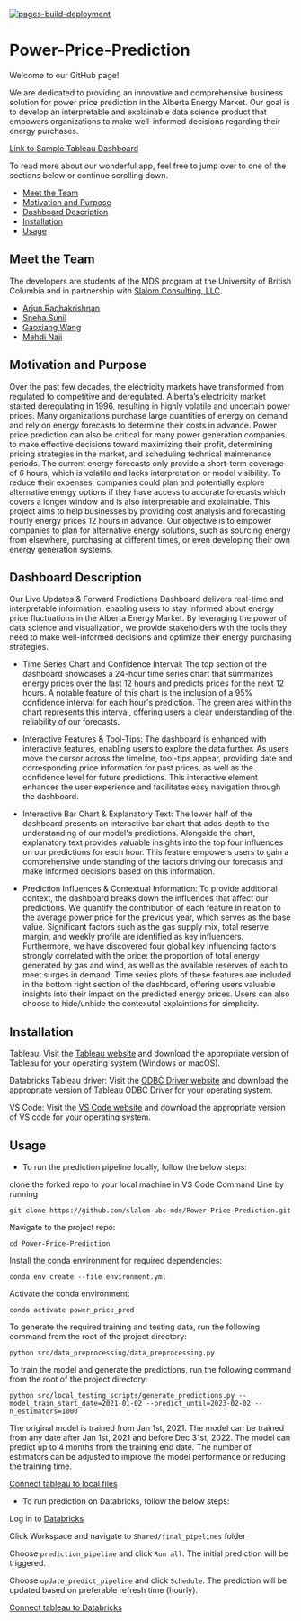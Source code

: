[![pages-build-deployment](https://github.com/slalom-ubc-mds/Power-Price-Prediction/actions/workflows/pages/pages-build-deployment/badge.svg)](https://github.com/slalom-ubc-mds/Power-Price-Prediction/actions/workflows/pages/pages-build-deployment)

# Power-Price-Prediction

Welcome to our GitHub page!

We are dedicated to providing an innovative and comprehensive business solution for power price prediction in the Alberta Energy Market. Our goal is to develop an interpretable and explainable data science product that empowers organizations to make well-informed decisions regarding their energy purchases.

[Link to Sample Tableau Dashboard](https://public.tableau.com/app/profile/gaoxiang.wang8077/viz/AESOVersion6_0/PredictedDash?publish=yes)

To read more about our wonderful app, feel free to jump over to one of the sections below or continue scrolling down.

- [Meet the Team](#meet-the-team)
- [Motivation and Purpose](#motivation-and-purpose)
- [Dashboard Description](#dashboard-description)
- [Installation](#installation)
- [Usage](#usage)

## Meet the Team

The developers are students of the MDS program at the University of British Columbia and in partnership with [Slalom Consulting, LLC](https://www.slalom.com/).

- [Arjun Radhakrishnan](https://github.com/rkrishnan-arjun)
- [Sneha Sunil](https://github.com/snesunil)
- [Gaoxiang Wang](https://github.com/louiewang820)
- [Mehdi Naji](https://github.com/mehdi-naji)

## Motivation and Purpose

Over the past few decades, the electricity markets have transformed from regulated to competitive and deregulated. Alberta’s electricity market started deregulating in 1996, resulting in highly volatile and uncertain power prices. Many organizations purchase large quantities of energy on demand and rely on energy forecasts to determine their costs in advance. Power price prediction can also be critical for many power generation companies to make effective decisions toward maximizing their profit, determining pricing strategies in the market, and scheduling technical maintenance periods. The current energy forecasts only provide a short-term coverage of 6 hours, which is volatile and lacks interpretation or model visibility. To reduce their expenses, companies could plan and potentially explore alternative energy options if they have access to accurate forecasts which covers a longer window and is also interpretable and explainable. This project aims to help businesses by providing cost analysis and forecasting hourly energy prices 12 hours in advance. Our objective is to empower companies to plan for alternative energy solutions, such as sourcing energy from elsewhere, purchasing at different times, or even developing their own energy generation systems.

## Dashboard Description

Our Live Updates & Forward Predictions Dashboard delivers real-time and interpretable information, enabling users to stay informed about energy price fluctuations in the Alberta Energy Market. By leveraging the power of data science and visualization, we provide stakeholders with the tools they need to make well-informed decisions and optimize their energy purchasing strategies.

- Time Series Chart and Confidence Interval:
The top section of the dashboard showcases a 24-hour time series chart that summarizes energy prices over the last 12 hours and predicts prices for the next 12 hours. A notable feature of this chart is the inclusion of a 95% confidence interval for each hour's prediction. The green area within the chart represents this interval, offering users a clear understanding of the reliability of our forecasts.

- Interactive Features & Tool-Tips:
The dashboard is enhanced with interactive features, enabling users to explore the data further. As users move the cursor across the timeline, tool-tips appear, providing date and corresponding price information for past prices, as well as the confidence level for future predictions. This interactive element enhances the user experience and facilitates easy navigation through the dashboard.

- Interactive Bar Chart & Explanatory Text:
The lower half of the dashboard presents an interactive bar chart that adds depth to the understanding of our model's predictions. Alongside the chart, explanatory text provides valuable insights into the top four influences on our predictions for each hour. This feature empowers users to gain a comprehensive understanding of the factors driving our forecasts and make informed decisions based on this information.

- Prediction Influences & Contextual Information:
To provide additional context, the dashboard breaks down the influences that affect our predictions. We quantify the contribution of each feature in relation to the average power price for the previous year, which serves as the base value. Significant factors such as the gas supply mix, total reserve margin, and weekly profile are identified as key influencers. Furthermore, we have discovered four global key influencing factors strongly correlated with the price: the proportion of total energy generated by gas and wind, as well as the available reserves of each to meet surges in demand. Time series plots of these features are included in the bottom right section of the dashboard, offering users valuable insights into their impact on the predicted energy prices. Users can also choose to hide/unhide the contexutal explaintions for simplicity.

## Installation

Tableau: Visit the [Tableau website](https://www.tableau.com/) and download the appropriate version of Tableau for your operating system (Windows or macOS).

Databricks Tableau driver:   Visit the [ODBC Driver website](https://www.databricks.com/spark/odbc-drivers-download?_gl=1*wbycmt*_gcl_au*MTExNDA4MjAzOC4xNjg1Mzg0MjQw&_ga=2.190062569.311368728.1687321881-777036860.1685384240) and download the appropriate version of Tableau ODBC Driver for your operating system.

VS Code: Visit the [VS Code website](https://code.visualstudio.com/) and download the appropriate version of VS code for your operating system.

## Usage

- To run the prediction pipeline locally, follow the below steps:

clone the forked repo to your local machine in VS Code Command Line by running

```
git clone https://github.com/slalom-ubc-mds/Power-Price-Prediction.git
```

Navigate to the project repo:

```
cd Power-Price-Prediction
```

Install the conda environment for required dependencies:

```
conda env create --file environment.yml
```

Activate the conda environment:

```
conda activate power_price_pred
```

To generate the required training and testing data, run the following command from the root of the project directory:

```
python src/data_preprocessing/data_preprocessing.py 
```

To train the model and generate the predictions, run the following command from the root of the project directory:

```
python src/local_testing_scripts/generate_predictions.py --model_train_start_date=2021-01-02 --predict_until=2023-02-02 --n_estimators=1000
```

The original model is trained from Jan 1st, 2021. The model can be trained from any date after Jan 1st, 2021 and before Dec 31st, 2022. The model can predict up to 4 months from the training end date. The number of estimators can be adjusted to improve the model performance or reducing the training time.

[Connect tableau to local files](https://github.com/slalom-ubc-mds/Power-Price-Prediction/blob/main/Tableau_ReadME.md#connect-tableau-with-local-files)

- To run prediction on Databricks, follow the below steps:

Log in to [Databricks](https://univbritcol-slalom-capstone23.cloud.databricks.com/login.html?o=8254429304025469)

Click Workspace and navigate to `Shared/final_pipelines` folder

Choose `prediction_pipeline` and click `Run all`. The initial prediction will be triggered.

Choose `update_predict_pipeline` and click `Schedule`. The prediction will be updated based on preferable refresh time (hourly).

[Connect tableau to Databricks](https://github.com/slalom-ubc-mds/Power-Price-Prediction/blob/main/Tableau_ReadME.md#connect-tableau-with-databricks)
